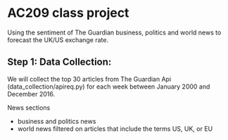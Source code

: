 # AC209 class project

Using the sentiment of The Guardian business, politics and world news to forecast the UK/US exchange rate.

## Step 1: Data Collection:

We will collect the top 30 articles from The Guardian Api (data_collection/apireq.py) for each week between January 2000 and December 2016. 

News sections
- business and politics news
- world news filtered on articles that include the terms US, UK, or EU
